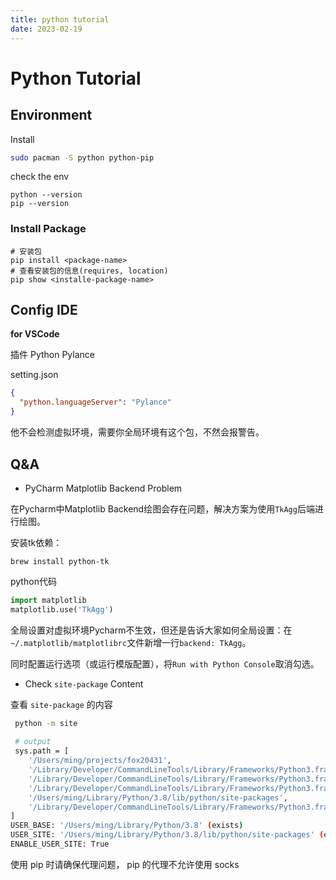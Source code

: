 ```yaml
---
title: python tutorial
date: 2023-02-19
---
```


# Python Tutorial



## Environment

Install

```sh
sudo pacman -S python python-pip
```

check the env

```
python --version
pip --version
```

### Install Package

```
# 安装包
pip install <package-name>
# 查看安装包的信息(requires, location)
pip show <installe-package-name>
```

## Config IDE

**for VSCode**

插件 Python Pylance

setting.json

```json
{
  "python.languageServer": "Pylance"
}
```

他不会检测虚拟环境，需要你全局环境有这个包，不然会报警告。



## Q&A

- PyCharm Matplotlib Backend Problem

在Pycharm中Matplotlib Backend绘图会存在问题，解决方案为使用`TkAgg`后端进行绘图。

安装tk依赖：

```shell
brew install python-tk
```

python代码

```python
import matplotlib
matplotlib.use('TkAgg')
```

全局设置对虚拟环境Pycharm不生效，但还是告诉大家如何全局设置：在`~/.matplotlib/matplotlibrc`文件新增一行`backend: TkAgg`。

同时配置运行选项（或运行模版配置），将`Run with Python Console`取消勾选。



- Check `site-package` Content

查看 `site-package` 的内容

```sh
 python -m site
 
 # output
 sys.path = [
    '/Users/ming/projects/fox20431',
    '/Library/Developer/CommandLineTools/Library/Frameworks/Python3.framework/Versions/3.8/lib/python38.zip',
    '/Library/Developer/CommandLineTools/Library/Frameworks/Python3.framework/Versions/3.8/lib/python3.8',
    '/Library/Developer/CommandLineTools/Library/Frameworks/Python3.framework/Versions/3.8/lib/python3.8/lib-dynload',
    '/Users/ming/Library/Python/3.8/lib/python/site-packages',
    '/Library/Developer/CommandLineTools/Library/Frameworks/Python3.framework/Versions/3.8/lib/python3.8/site-packages',
]
USER_BASE: '/Users/ming/Library/Python/3.8' (exists)
USER_SITE: '/Users/ming/Library/Python/3.8/lib/python/site-packages' (exists)
ENABLE_USER_SITE: True
```

使用 pip 时请确保代理问题， pip 的代理不允许使用 socks